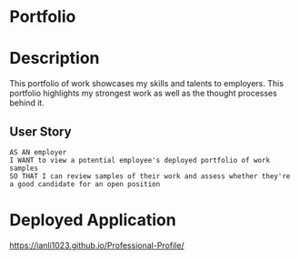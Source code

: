 # Portfolio

# Description

This portfolio of work showcases my skills and talents to employers. This portfolio highlights my strongest work as well as the thought processes behind it.



## User Story

```
AS AN employer
I WANT to view a potential employee's deployed portfolio of work samples
SO THAT I can review samples of their work and assess whether they're a good candidate for an open position
```

# Deployed Application
https://ianli1023.github.io/Professional-Profile/

